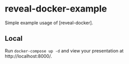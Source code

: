 # reveal-docker-example

Simple example usage of [reveal-docker].

## Local
Run `docker-compose up -d` and view your presentation at http://localhost:8000/.
